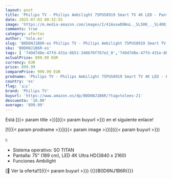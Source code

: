 ```yaml
---
layout: post
title: 'Philips TV - Philips Ambilight 75PUS8919 Smart TV 4K LED - Pantalla de 75 pulgadas con plataforma Titan OS Pixel Precise Ultra HD y sonido Dolby Atmos  funciona con Alexa y con el asistente Google - Gris Antracita'
date: 2025-07-03 00:32:55
image: 'https://m.media-amazon.com/images/I/41AaswD8WuL._SL500_._SL400_.jpg'
comments: true
category: ofertas
author: 'tole.es'
slug: 'B0D6NJ1B6R-es Philips TV - Philips Ambilight 75PUS8919 Smart TV 4K LED -...'
sku: 'B0D6NJ1B6R-es'
tags: [ '749d7d8e-47fd-431e-8b51-348b70f767e2_0','749d7d8e-47fd-431e-8b51-348b70f767e2_3001','Arborist Merchandising Root','Electrónica','Self Service','Special Features Stores','TV, vídeo y home cinema','TVs >70"','Televisores','philips tv','smart','tv','🇪🇸', ]
actualPrice: 899.99 EUR
currency: EUR
price: 899.99
comparePrice: 999.99 EUR
prodname: 'Philips TV - Philips Ambilight 75PUS8919 Smart TV 4K LED - Pantalla de 75 pulgadas con plataforma Titan OS Pixel Precise Ultra HD y sonido Dolby Atmos  funciona con Alexa y con el asistente Google - Gris Antracita'
country: 'es'
flag: '🇪🇸'
brand: 'Philips TV'
buyurl: 'https://www.amazon.es/dp/B0D6NJ1B6R/?tag=tolees-21'
descuento: '10.00'
average: '899.99'
---
```


Está [{{< param title >}}]({{< param buyurl >}}) en el siguiente enlace!

[![{{< param prodname >}}]({{< param image >}})]({{< param buyurl >}})

ℹ️:

- Sistema operativo: SO TITAN
- Pantalla: 75" (189 cm), LED 4K Ultra HD(3840 x 2160)
- Funciones Ambilight

[🛒 Ver la oferta!!]({{< param buyurl >}})
{{<world>}}B0D6NJ1B6R{{</world>}}
